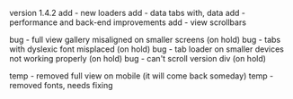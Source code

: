 version 1.4.2
add - new loaders
add - data tabs with, data
add - performance and back-end improvements
add - view scrollbars

bug - full view gallery misaligned on smaller screens (on hold)
bug - tabs with dyslexic font misplaced (on hold)
bug - tab loader on smaller devices not working properly (on hold)
bug - can't scroll version div (on hold)

temp - removed full view on mobile (it will come back someday)
temp - removed fonts, needs fixing